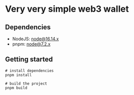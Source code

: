 # Very very simple web3 wallet

## Dependencies

- NodeJS: node@16.14.x
- pnpm: node@7.2.x

## Getting started

```base
# install dependencies
pnpm install

# build the project
pnpm build
```
